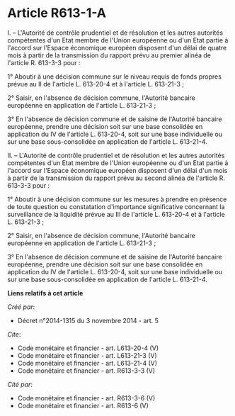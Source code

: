 # Article R613-1-A

I. – L'Autorité de contrôle prudentiel et de résolution et les autres autorités compétentes d'un Etat membre de l'Union
européenne ou d'un Etat partie à l'accord sur l'Espace économique européen disposent d'un délai de quatre mois à partir de la
transmission du rapport prévu au premier alinéa de l'article R. 613-3-3 pour : 

1° Aboutir à une décision commune sur le niveau requis de fonds propres prévue au II de l'article L. 613-20-4 et à l'article
L. 613-21-3 ; 

2° Saisir, en l'absence de décision commune, l'Autorité bancaire européenne en application de l'article L. 613-21-3 ; 

3° En l'absence de décision commune et de saisine de l'Autorité bancaire européenne, prendre une décision soit sur une base
consolidée en application du IV de l'article L. 613-20-4, soit sur une base individuelle ou sur une base sous-consolidée en
application de l'article L. 613-21-4. 

II. – L'Autorité de contrôle prudentiel et de résolution et les autres autorités compétentes d'un Etat membre de l'Union
européenne ou d'un Etat partie à l'accord sur l'Espace économique européen disposent d'un délai d'un mois à partir de la
transmission du rapport prévu au second alinéa de l'article R. 613-3-3 pour : 

1° Aboutir à une décision commune sur les mesures à prendre en présence de toute question ou constatation d'importance
significative concernant la surveillance de la liquidité prévue au III de l'article L. 613-20-4 et à l'article L. 613-21-3 ; 

2° Saisir, en l'absence de décision commune, l'Autorité bancaire européenne en application de l'article L. 613-21-3 ; 

3° En l'absence de décision commune et de saisine de l'Autorité bancaire européenne, prendre une décision soit sur une base
consolidée en application du IV de l'article L. 613-20-4, soit sur une base individuelle ou sur une base sous-consolidée en
application de l'article L. 613-21-4.

**Liens relatifs à cet article**

_Créé par_:

  - Décret n°2014-1315 du 3 novembre 2014 - art. 5

_Cite_:

  - Code monétaire et financier - art. L613-20-4 (V)
  - Code monétaire et financier - art. L613-21-3 (V)
  - Code monétaire et financier - art. L613-21-4 (V)
  - Code monétaire et financier - art. R613-3-3 (V)

_Cité par_:

  - Code monétaire et financier - art. R613-3-6 (V)
  - Code monétaire et financier - art. R613-6 (V)
